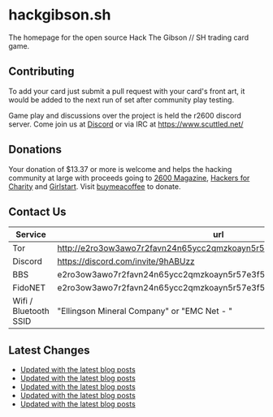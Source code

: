 # hackgibson.sh
The homepage for the open source Hack The Gibson // SH trading card game.


## Contributing

To add your card just submit a pull request with your card's front art, it would be added to the next run of set after community play testing.

Game play and discussions over the project is held the r2600 discord server. Come join us at [Discord](https://discord.com/invite/9hABUzz) or via IRC at https://www.scuttled.net/


## Donations

Your donation of $13.37 or more is welcome and helps the hacking community at large with proceeds going to [2600 Magazine](https://2600.com/), [Hackers for Charity](https://hackersforcharity.org) and [Girlstart](https://girlstart.org).  Visit [buymeacoffee](https://www.buymeacoffee.com/hackgibson.sh) to donate.


## Contact Us

Service | url
-|-
Tor | http://e2ro3ow3awo7r2favn24n65ycc2qmzkoayn5r57e3f56nvjwdcgg32ad.onion
Discord | https://discord.com/invite/9hABUzz
BBS | e2ro3ow3awo7r2favn24n65ycc2qmzkoayn5r57e3f56nvjwdcgg32ad.onion:23
FidoNET | e2ro3ow3awo7r2favn24n65ycc2qmzkoayn5r57e3f56nvjwdcgg32ad.onion:24554
Wifi / Bluetooth SSID | "Ellingson Mineral Company" or "EMC Net - <fidonet address>"

## Latest Changes
<!-- BLOG-POST-LIST:START -->
- [Updated with the latest blog posts](https://github.com/DFW2600/hackgibson.sh/commit/d7a25dae507fc8832e3c6115c04c6b7164bfdc48)
- [Updated with the latest blog posts](https://github.com/DFW2600/hackgibson.sh/commit/f2dd0f814a44d270181ba55c34240935bcfd499c)
- [Updated with the latest blog posts](https://github.com/DFW2600/hackgibson.sh/commit/24a97989f8aaf7faea3bbc2e1598e78ab1727943)
- [Updated with the latest blog posts](https://github.com/DFW2600/hackgibson.sh/commit/de252f5fbf5c8dc8ab62ab1b66b22896c1443d07)
- [Updated with the latest blog posts](https://github.com/DFW2600/hackgibson.sh/commit/ce87d1d677f7f51b9cae66e8ff31cac46b4da18d)
<!-- BLOG-POST-LIST:END -->
